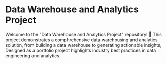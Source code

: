 # Data Warehouse and Analytics Project

Welcome to the "Data Warehouse and Analytics Project" repository! 🚀
This project demonstrates a comphrehensive data warehousing and analytics solution, from building a data warehouse to generating actionable insights, Designed as a portfolio project highlights industry best practices in data engineering and analytics.
